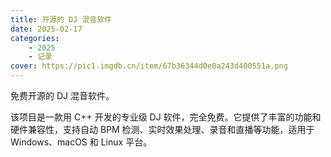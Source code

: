 ```yaml
---
title: 开源的 DJ 混音软件
date: 2025-02-17
categories: 
    - 2025
    - 记录
cover: https://pic1.imgdb.cn/item/67b36344d0e0a243d400551a.png
---
```



免费开源的 DJ 混音软件。
<!--more-->
该项目是一款用 C++ 开发的专业级 DJ 软件，完全免费。它提供了丰富的功能和硬件兼容性，支持自动 BPM 检测、实时效果处理、录音和直播等功能，适用于 Windows、macOS 和 Linux 平台。
